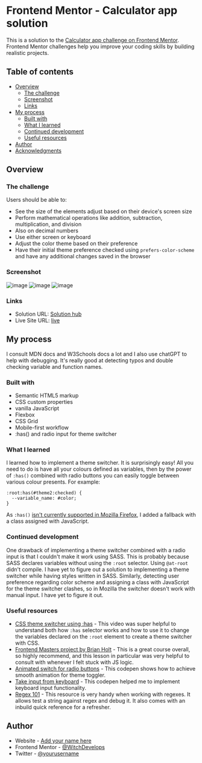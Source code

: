 # Frontend Mentor - Calculator app solution

This is a solution to the [Calculator app challenge on Frontend Mentor](https://www.frontendmentor.io/challenges/calculator-app-9lteq5N29). Frontend Mentor challenges help you improve your coding skills by building realistic projects. 

## Table of contents

- [Overview](#overview)
  - [The challenge](#the-challenge)
  - [Screenshot](#screenshot)
  - [Links](#links)
- [My process](#my-process)
  - [Built with](#built-with)
  - [What I learned](#what-i-learned)
  - [Continued development](#continued-development)
  - [Useful resources](#useful-resources)
- [Author](#author)
- [Acknowledgments](#acknowledgments)


## Overview

### The challenge

Users should be able to:

- See the size of the elements adjust based on their device's screen size
- Perform mathematical operations like addition, subtraction, multiplication, and division
- Also on decimal numbers
- Use either screen or keyboard
- Adjust the color theme based on their preference
- Have their initial theme preference checked using `prefers-color-scheme` and have any additional changes saved in the browser

### Screenshot

![image](https://github.com/WitchDevelops/Calculator-JS/assets/112077394/91ddc1c0-e2e5-4790-a297-f7f24d3f538b)
![image](https://github.com/WitchDevelops/Calculator-JS/assets/112077394/1b3b804d-e9bb-4707-9a76-3048ca5102ba)
![image](https://github.com/WitchDevelops/Calculator-JS/assets/112077394/c0f39174-a38b-45cb-8752-08d1aaa78f97)





### Links

- Solution URL: [Solution hub](https://www.frontendmentor.io/solutions/calculator-with-theme-switch-and-keyboard-input-UNkkVlMQfw)
- Live Site URL: [live](https://witchdevelops.github.io/Calculator-JS/)

## My process

I consult MDN docs and W3Schools docs a lot and I also use chatGPT to help with debugging. It's really good at detecting typos and double checking variable and function names.

### Built with

- Semantic HTML5 markup
- CSS custom properties
- vanilla JavaScript
- Flexbox
- CSS Grid
- Mobile-first workflow
- :has() and radio input for theme switcher

### What I learned

I learned how to implement a theme switcher. It is surprisingly easy! All you need to do is have all your colours defined as variables, then by the power of `:has()` combined with radio buttons you can easily toggle between various colour presents. For example:
```
:root:has(#theme2:checked) {
  --variable_name: #color;
}
```
As `:has()` [isn't currently supported in Mozilla Firefox](https://caniuse.com/css-has), I added a fallback with a class assigned with JavaScript.

### Continued development

One drawback of implementing a theme switcher combined with a radio input is that I couldn't make it work using SASS. This is probably because SASS declares variables without using the `:root` selector. Using `@at-root` didn't compile. I have yet to figure out a solution to implementing a theme switcher while having styles written in SASS.
Similarly, detecting user preference regarding color scheme and assigning a class with JavaScript for the theme switcher clashes, so in Mozilla the switcher doesn't work with manual input. I have yet to figure it out.

### Useful resources

- [CSS theme switcher using :has](https://www.youtube.com/watch?v=fyuao3G-2qg&ab_channel=KevinPowell) - This video was super helpful to understand both how `:has` selector works and how to use it to change the variables declared on the `:root` element to create a theme switcher with CSS.
- [Frontend Masters project by Brian Holt](https://btholt.github.io/complete-intro-to-web-dev-v3/lessons/putting-it-all-together/project) - This is a great course overall, so highly recommend, and this lesson in particular was very helpful to consult with whenever I felt stuck with JS logic.
- [Animated switch for radio buttons](https://p.bdir.in/demo/Animated-switch-for-radio-buttons-css-only/12042) - This codepen shows how to achieve smooth animation for theme toggler.
- [Take input from keyboard](https://codepen.io/thecountgs/pen/JReGNR) - This codepen helped me to implement keyboard input functionality.
- [Regex 101](https://regex101.com/) - This resource is very handy when working with regexes. It allows test a string against regex and debug it. It also comes with an inbuild quick reference for a refresher.

## Author

- Website - [Add your name here](https://www.your-site.com)
- Frontend Mentor - [@WitchDevelops](https://www.frontendmentor.io/profile/WitchDevelops)
- Twitter - [@yourusername](https://www.twitter.com/yourusername)
